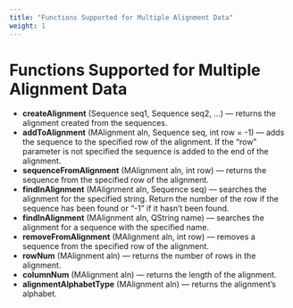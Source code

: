 ```yaml
---
title: "Functions Supported for Multiple Alignment Data"
weight: 1
---
```



# Functions Supported for Multiple Alignment Data

*   **createAlignment** (Sequence seq1, Sequence seq2, ...) — returns the alignment created from the sequences.
*   **addToAlignment** (MAlignment aln, Sequence seq, int row = -1) — adds the sequence to the specified row of the alignment. If the “row” parameter is not specified the sequence is added to the end of the alignment.
*   **sequenceFromAlignment** (MAlignment aln, int row) — returns the sequence from the specified row of the alignment.
*   **findInAlignment** (MAlignment aln, Sequence seq) — searches the alignment for the specified string. Return the number of the row if the sequence has been found or “-1” if it hasn’t been found.
*   **findInAlignment** (MAlignment aln, QString name) — searches the alignment for a sequence with the specified name.
*   **removeFromAlignment** (MAlignment aln, int row) — removes a sequence from the specified row of the alignment.
*   **rowNum** (MAlignment aln) — returns the number of rows in the alignment.
*   **columnNum** (MAlignment aln) — returns the length of the alignment.
*   **alignmentAlphabetType** (MAlignment aln) — returns the alignment’s alphabet.
